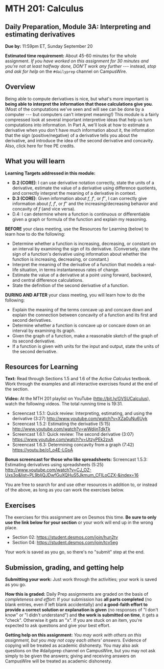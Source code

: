 # MTH 201: Calculus 

## Daily Preparation, Module 3A: Interpreting and estimating derivatives

**Due by:** 11:59pm ET, Sunday September 20

**Estimated time requirement:** About 45-60 minutes for the whole assignment. *If you have worked on this assignment for 30 minutes and you're not at least halfway done, DON'T work any further* --- instead, *stop and ask for help* on the `#dailyprep` channel on CampusWire. 

## Overview 

Being able to compute derivatives is nice, but what's more important is **being able to interpret the information that those calculations give you**. (Most of the computations we've seen and will see can be done by a computer --- but computers can't interpret meaning!) This module is a fairly compressed look at several important interpretive ideas that help us turn computations into information. In Part A, we'll look at how to estimate a derivative when you don't have much information about it, the information that the sign (positive/negative) of a derivative tells you about the derivative, and introduce the idea of the second derivative and concavity. Also, click here for free PE credits. 


## What you will learn 

**Learning Targets addressed in this module:** 

- **D.2 (CORE)**: I can use derivative notation correctly, state the units of a derivative, estimate the value of a derivative using difference quotients, and correctly interpret the meaning of a derivative in context.
- **D.3 (CORE)**: Given information about $f$, $f'$, or $f''$, I can correctly give information about $f$, $f'$, or $f''$ and the increasing/decreasing behavior and concavity of $f$ (and vice versa).
- D.4: I can determine where a function is continuous or differentiable given a graph or formula of the function and explain my reasoning.

**BEFORE** your class meeting, use the Resources for Learning (below) to learn how to do the following: 

- Determine whether a function is increasing, decreasing, or constant on an interval by examining the sign of its derivative. (Conversely, state the sign of a function's derivative using information about whether the function is increasing, decreasing, or constant.)
- Interpret the meaning of the derivative of a function that models a real-life situation, in terms instantaneous rates of change.
- Estimate the value of a derivative at a point using forward, backward, and central difference calculations.
- State the definition of the second derivative of a function.

**DURING AND AFTER** your class meeting, you will learn how to do the following: 

- Explain the meaning of the terms concave up and concave down and explain the connection between concavity of a function and its first and second derivatives.
- Determine whether a function is concave up or concave down on an interval by examining its graph.
- Given the graph of a function, make a reasonable sketch of the graph of its second derivative.
- If a function is given with units for the input and output, state the units of the second derivative.

## Resources for Learning

**Text:** Read through Sections 1.5 and 1.6 of the *Active Calculus* textbook. Work through the examples and all interactive exercises found at the end of the section. 

**Video:** At the MTH 201 playlist on YouTube (http://bit.ly/GVSUCalculus), watch the following videos. The total running time is 19:31. 

- Screencast 1.5.1: Quick review: Interpreting, estimating, and using the derivative (3:27) http://www.youtube.com/watch?v=XZa0uNu6Uyk
- Screencast 1.5.2: Estimating the derivative (5:15) http://www.youtube.com/watch?v=wWdijnTdkTk
- Screencast 1.6.1: Quick review: The second derivative (3:07) https://www.youtube.com/watch?v=UtzyPEk2zxA
- Screencast 1.6.3: Determining concavity from a graph (7:42) https://youtu.be/o1_o4E-LGsA

**Bonus screencast for those who like spreadsheets:** Screencast 1.5.3: Estimating derivatives using spreadsheets (5:25) http://www.youtube.com/watch?v=CJ_OZ-Uxs3o&list=PL9bIjQJDwfGuXQHuS5Jkmum_CFILoCZX-&index=16 
  
You are free to search for and use other resources in addition to, or instead of the above, as long as you can work the exercises below.


## Exercises

The exercises for this assignment are on Desmos this time.  **Be sure to only use the link below for your section** or your work will end up in the wrong place. 

- Section 02: https://student.desmos.com/join/hun2ty
- Section 04: https://student.desmos.com/join/tcv5eg 

Your work is saved as you go, so there's no "submit" step at the end. 

## Submission, grading, and getting help 

**Submitting your work:** Just work through the activities; your work is saved as you go. 

**How this is graded:** Daily Prep assignments are graded on the basis of *completeness and effort*: If your submission has **all parts completed** (no blank entries, even if left blank accidentally) and **a good-faith effort to provide a correct solution or explanation is given** (no responses of "I don't know" or "I didn't understand") and **the work is submitted on time**, it gets a "check". Otherwise it gets an "x". If you are stuck on an item, you're expected to ask questions and give your best effort.  

**Getting help on this assignment:** *You may work with others on this assignment, but you may not copy each others' answers.* Evidence of copying will be treated as academic dishonesty. You may also ask questions on the #dailyprep channel on CampusWire, but you may not ask simply to be given the answers; giving and receiving answers on CampusWire will be treated as academic dishonesty.
<!--stackedit_data:
eyJoaXN0b3J5IjpbLTE5NDExMDM1MF19
-->